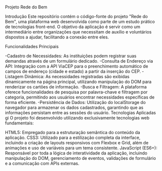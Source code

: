 Projeto Rede do Bem

Introdução
Este repositório contém o código-fonte do projeto "Rede do Bem", uma plataforma web desenvolvida como parte de um estudo prático de tecnologias front-end. O objetivo da aplicação é servir como um intermediário entre organizações que necessitam de auxílio e voluntários dispostos a ajudar, facilitando a conexão entre eles.

Funcionalidades Principais

-Cadastro de Necessidades: As instituições podem registrar suas demandas através de um formulário dedicado.
-Consulta de Endereço via API: Integração com a API ViaCEP para o preenchimento automático de campos de endereço (cidade e estado) a partir da inserção do CEP.
-Listagem Dinâmica: As necessidades registradas são exibidas dinamicamente na página principal, utilizando manipulação do DOM para renderizar os cartões de informação.
-Busca e Filtragem: A plataforma oferece funcionalidades de pesquisa por palavra-chave e filtragem por categoria, permitindo aos usuários encontrar necessidades específicas de  
forma eficiente.
-Persistência de Dados: Utilização do localStorage do navegador para armazenar os dados cadastrados, garantindo que as informações persistam entre as sessões do usuário.
Tecnologias Aplicadas
gi
O projeto foi desenvolvido utilizando exclusivamente tecnologias web fundamentais:

HTML5: Empregado para a estruturação semântica do conteúdo da aplicação.
CSS3: Utilizado para a estilização completa da interface, incluindo a criação de layouts responsivos com Flexbox e Grid, além de animações e uso de variáveis para um tema consistente.
JavaScript (ES6+): Responsável por toda a lógica de interatividade da aplicação, incluindo manipulação do DOM, gerenciamento de eventos, validações de formulário e a comunicação com APIs externas.